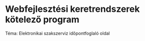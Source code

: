 # Webfejlesztési keretrendszerek kötelező program

Téma: Elektronikai szakszerviz időpontfoglaló oldal
